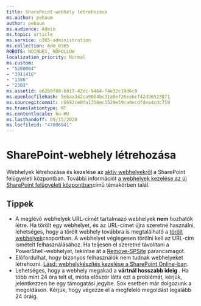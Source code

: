 ```yaml
---
title: SharePoint-webhely létrehozása
ms.author: pebaum
author: pebaum
ms.audience: Admin
ms.topic: article
ms.service: o365-administration
ms.collection: Adm_O365
ROBOTS: NOINDEX, NOFOLLOW
localization_priority: Normal
ms.custom:
- "5200004"
- "3911416"
- "1386"
- "2303"
ms.assetid: e62b9f80-b017-42dc-9464-f4e32c19d6c9
ms.openlocfilehash: 5ebaa342ca9864bc31a9ef26eebcf42d96523871
ms.sourcegitcommit: c6692ce0fa1358ec3529e59ca0ecdfdea4cdc759
ms.translationtype: MT
ms.contentlocale: hu-HU
ms.lasthandoff: 09/15/2020
ms.locfileid: "47806941"
---
```

# <a name="create-a-sharepoint-site"></a>SharePoint-webhely létrehozása

Webhelyek létrehozása és kezelése az [aktív webhelyekről](https://admin.microsoft.com/sharepoint?page=sitemanagement&modern=true) a SharePoint felügyeleti központban. További információt [a webhelyek kezelése az új SharePoint felügyeleti központban](https://docs.microsoft.com/sharepoint/manage-site-creation)című témakörben talál. 

## <a name="tips"></a>Tippek

- A meglévő webhelyek URL-címét tartalmazó webhelyek **nem** hozhatók létre. Ha törölt egy webhelyet, és az URL-címet újra szeretné használni, lehetséges, hogy a törölt webhely továbbra is megtalálható a [törölt webhelyek](https://admin.microsoft.com/sharepoint?page=recyclebin&modern=true)csoportban. A webhelyet véglegesen törölni kell az URL-cím ismételt felhasználásához. Ha teljesen el szeretné távolítani a PowerShell-webhelyet, tekintse át a [Remove-SPSite](https://docs.microsoft.com/sharepoint/manage-sites-in-new-admin-center#delete-a-site) parancsmagot.
- Előfordulhat, hogy bizonyos felhasználók nem tudnak webhelyeket létrehozni. [Lásd: webhelykészítés kezelése a SharePoint Online-ban](https://docs.microsoft.com/sharepoint/manage-site-creation).
- Lehetséges, hogy a webhely megakad a **vártnál hosszabb ideig** . Ha több mint 24 óra telt el, mióta először látta ezt a problémát, kérjük, jelentkezzen be egy támogatási jegybe. Sok esetben már dolgozunk a megoldáson. Kérjük, hogy végezze el a megfelelő megoldást legalább 24 óráig.
